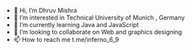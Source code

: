 - 👋 Hi, I’m Dhruv Mishra 
- 👀 I’m interested in Technical University of Munich , Germany 
- 🌱 I’m currently learning Java and JavaScript 
- 💞️ I’m looking to collaborate on Web and graphics designing 
- 📫 How to reach me t.me/inferno_6_9

<!---
1HPdhruv/1HPdhruv is a ✨ special ✨ repository because its `README.md` (this file) appears on your GitHub profile.
You can click the Preview link to take a look at your changes.
--->
